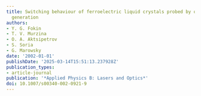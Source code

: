 ```yaml
---
title: Switching behaviour of ferroelectric liquid crystals probed by optical second-harmonic
  generation
authors:
- Y. G. Fokin
- T. V. Murzina
- O. A. Aktsipetrov
- S. Soria
- G. Marowsky
date: '2002-01-01'
publishDate: '2025-03-14T15:51:13.237928Z'
publication_types:
- article-journal
publication: '*Applied Physics B: Lasers and Optics*'
doi: 10.1007/s00340-002-0921-9
---
```

